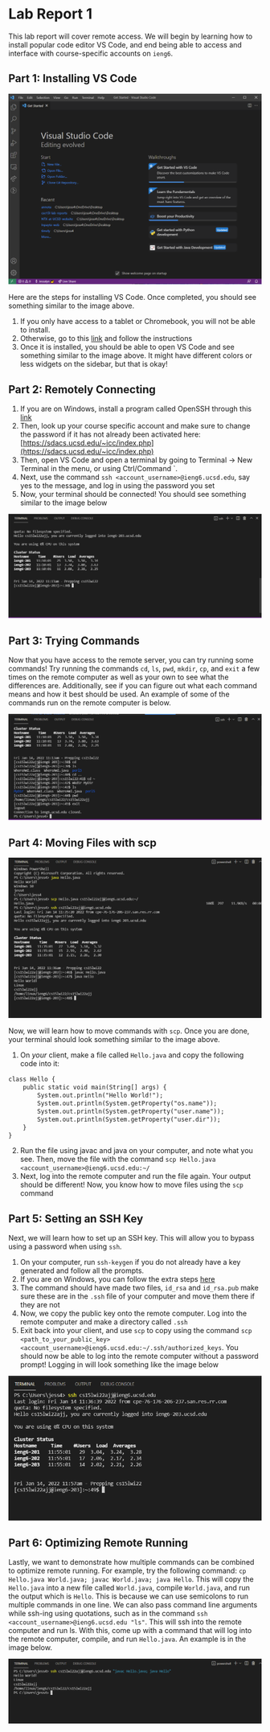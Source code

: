 # Lab Report 1

This lab report will cover remote access. We will begin by learning how to install popular code editor VS Code, and end being able to access and interface with course-specific accounts on `ieng6`.

## Part 1: Installing VS Code

![Image](images/Lab1_vscode.PNG)

Here are the steps for installing VS Code. Once completed, you should see something similar to the image above.

1. If you only have access to a tablet or Chromebook, you will not be able to install.
2. Otherwise, go to this [link](https://code.visualstudio.com/) and follow the instructions
3. Once it is installed, you should be able to open VS Code and see something similar to the image above. It might have different colors or less widgets on the sidebar, but that is okay!

## Part 2: Remotely Connecting

1. If you are on Windows, install a program called OpenSSH through this [link](https://docs.microsoft.com/en-us/windows-server/administration/openssh/openssh_install_firstuse)
2. Then, look up your course specific account and make sure to change the password if it has not already been activated here: [https://sdacs.ucsd.edu/~icc/index.php](https://sdacs.ucsd.edu/~icc/index.php)
3. Then, open VS Code and open a terminal by going to Terminal -> New Terminal in the menu, or using Ctrl/Command `.
4. Next, use the command `ssh <account_username>@ieng6.ucsd.edu`, say yes to the message, and log in using the password you set
5. Now, your terminal should be connected! You should see something similar to the image below

![Image](images/Lab1_sshing.PNG)

## Part 3: Trying Commands

Now that you have access to the remote server, you can try running some commands! Try running the commands `cd`, `ls`, `pwd`, `mkdir`, `cp`, and `exit` a few times on the remote computer as well as your own to see what the differences are. Additionally, see if you can figure out what each command means and how it best should be used. An example of some of the commands run on the remote computer is below.

![Image](images/Lab1_commands.PNG)

## Part 4: Moving Files with scp

![Image](images/Lab1_scp.PNG)

Now, we will learn how to move commands with `scp`. Once you are done, your terminal should look something similar to the image above.

1. On *your* client, make a file called `Hello.java` and copy the following code into it:
```
class Hello {
    public static void main(String[] args) {
        System.out.println("Hello World!");
        System.out.println(System.getProperty("os.name"));
        System.out.println(System.getProperty("user.name"));
        System.out.println(System.getProperty("user.dir"));
    }
}

```
2. Run the file using javac and java on your computer, and note what you see. Then, move the file with the command `scp Hello.java <account_username>@ieng6.ucsd.edu:~/`
3. Next, log into the remote computer and run the file again. Your output should be different! Now, you know how to move files using the `scp` command

## Part 5: Setting an SSH Key

Next, we will learn how to set up an SSH key. This will allow you to bypass using a password when using `ssh`.

1. On your computer, run `ssh-keygen` if you do not already have a key generated and follow all the prompts.
2. If you are on Windows, you can follow the extra steps [here](https://docs.microsoft.com/en-us/windows-server/administration/openssh/openssh_keymanagement#user-key-generation)
3. The command should have made two files, `id_rsa` and `id_rsa.pub` make sure these are in the `.ssh` file of your computer and move them there if they are not
4. Now, we copy the public key onto the remote computer. Log into the remote computer and make a directory called `.ssh`
5. Exit back into your client, and use `scp` to copy using the command `scp <path_to_your_public_key> <account_username>@ieng6.ucsd.edu:~/.ssh/authorized_keys`. You should now be able to log into the remote computer without a password prompt! Logging in will look something like the image below

![Image](images/Lab1_sshkey.PNG)

## Part 6: Optimizing Remote Running

Lastly, we want to demonstrate how multiple commands can be combined to optimize remote running. For example, try the following command: `cp Hello.java World.java; javac World.java; java Hello`. This will copy the `Hello.java` into a new file called `World.java`, compile `World.java`, and run the output which is `Hello`. This is because we can use semicolons to run multiple commands in one line. We can also pass command line arguments while ssh-ing using quotations, such as in the command `ssh <account_username>@ieng6.ucsd.edu "ls"`. This will ssh into the remote computer and run ls. With this, come up with a command that will log into the remote computer, compile, and run `Hello.java`. An example is in the image below.

![Image](images/Lab1_opt.PNG)